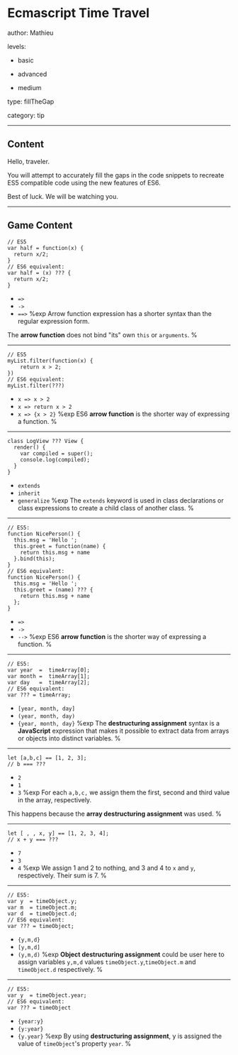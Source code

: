 # Ecmascript Time Travel
author: Mathieu

levels:

  - basic

  - advanced

  - medium

type: fillTheGap

category: tip

---
## Content

Hello, traveler.

You will attempt to accurately fill the gaps in the code snippets to recreate ES5 compatible code using the new features of ES6.

Best of luck. We will be watching you.

---
## Game Content

```
// ES5
var half = function(x) {
  return x/2;
}
// ES6 equivalent:  
var half = (x) ??? {
  return x/2;
}
```
* `=>`
* `->`
* `==>`
%exp
Arrow function expression has a shorter syntax than the regular expression form.

The **arrow function** does not bind "its" own `this` or `arguments`.
%

---

```
// ES5
myList.filter(function(x) {
    return x > 2;
})
// ES6 equivalent:  
myList.filter(???)
```
* `x => x > 2`
* `x => return x > 2`
* `x => {x > 2}`
%exp
ES6 **arrow function** is the shorter way of expressing a function.
%

---
```
class LogView ??? View {
  render() {
    var compiled = super();
    console.log(compiled);
  }
}
```
* `extends`
* `inherit`
* `generalize`
%exp
The `extends` keyword is used in class declarations or class expressions to create a child class of another class.
%

---
```
// ES5:
function NicePerson() {
  this.msg = 'Hello ';
  this.greet = function(name) {
    return this.msg + name
  }.bind(this);
}
// ES6 equivalent:  
function NicePerson() {
  this.msg = 'Hello ';
  this.greet = (name) ??? {
    return this.msg + name
  };
}
```
* `=>`
* `->`
* `-->`
%exp
ES6 **arrow function** is the shorter way of expressing a function.
%

---
```
// ES5:
var year  =  timeArray[0];
var month =  timeArray[1];
var day   =  timeArray[2];
// ES6 equivalent:  
var ??? = timeArray;
```
* `[year, month, day]`
* `(year, month, day)`
* `{year, month, day}`
%exp
The **destructuring assignment** syntax is a **JavaScript** expression that makes it possible to extract data from arrays or objects into distinct variables.
%

---
```
let [a,b,c] == [1, 2, 3];
// b === ???
```
* `2`
* `1`
* `3`
%exp
For each `a,b,c,` we assign them the first, second and third value in the array, respectively.

This happens because the **array destructuring assignment** was used.
%

---
```
let [ , , x, y] == [1, 2, 3, 4];
// x + y === ???
```
* `7`
* `3`
* `4`
%exp
We assign 1 and 2 to nothing, and 3 and 4 to `x` and `y`, respectively. Their sum is 7.
%

---
```
// ES5:
var y  = timeObject.y;
var m  = timeObject.m;
var d  = timeObject.d;
// ES6 equivalent:
var ??? = timeObject;
```
* `{y,m,d}`
* `[y,m,d]`
* `(y,m,d)`
%exp
**Object destructuring assignment** could be user here to assign variables `y,m,d` values `timeObject.y`,`timeObject.m` and `timeObject.d` respectively.
%

---
```
// ES5:
var y  = timeObject.year;
// ES6 equivalent:
var ??? = timeObject
```
* `{year:y} `
* `{y:year} `
* `{y.year}`
%exp
By using **destructuring assignment**, y is assigned the value of `timeObject`'s property `year`.
%
